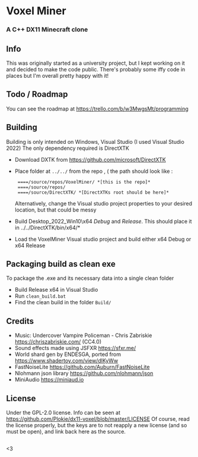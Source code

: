 
#  Voxel Miner 
### A C++ DX11 Minecraft clone
## Info
This was originally started as a university project, but I kept working on it and decided to make the code public. There's probably some iffy code in places but I'm overall pretty happy with it!

## Todo / Roadmap
You can see the roadmap at https://trello.com/b/w3MwgsMt/programming
  
## Building
Building is only intended on Windows, Visual Studio (I used Visual Studio 2022)
The only dependency required is DirectXTK

 - Download DXTK from https://github.com/microsoft/DirectXTK
 - Place folder at `../../` from the repo , ( the path should look like :

        ====/source/repos/VoxelMiner/ *[this is the repo]*
    	====/source/repos/
        ====/source/DirectXTK/ *[DirectXTKs root should be here]*
	Alternatively, change the Visual studio project properties to your desired location, but that could be messy

 - Build Desktop_2022_Win10\x64 *Debug* and *Release*. This should place it in ../../DirectXTK/bin/x64/*
 - Load the VoxelMiner Visual studio project and build either x64 Debug or x64 Release
## Packaging build as clean exe
To package the .exe and its necessary data into a single clean folder
 - Build Release x64 in Visual Studio
 - Run `clean_build.bat`
 - Find the clean build in the folder `Build/`
 
## Credits
 - Music: Undercover Vampire Policeman - Chris Zabriskie https://chriszabriskie.com/ (CC4.0)
 - Sound effects made using JSFXR https://sfxr.me/
 - World shard gen by ENDESGA, ported from https://www.shadertoy.com/view/dlKyWw
 - FastNoiseLite https://github.com/Auburn/FastNoiseLite
 - Nlohmann json library https://github.com/nlohmann/json
 - MiniAudio https://miniaud.io

## License
Under the GPL-2.0 license. Info can be seen at https://github.com/Plokie/dx11-voxel/blob/master/LICENSE
Of course, read the license properly, but the keys are to not reapply a new license (and so must be open), and link back here as the source.
##

<3
